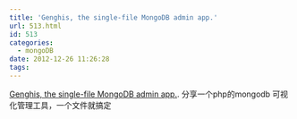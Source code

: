```yaml
---
title: 'Genghis, the single-file MongoDB admin app.'
url: 513.html
id: 513
categories:
  - mongoDB
date: 2012-12-26 11:26:28
tags:
---
```


[Genghis, the single-file MongoDB admin app.](http://genghisapp.com/). 分享一个php的mongodb 可视化管理工具，一个文件就搞定